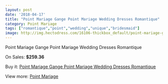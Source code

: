 ```yaml
---
layout: post
date: '2018-04-17'
title: "Point Mariage Gange Point Mariage Wedding Dresses Romantique"
category: Point Mariage
tags: ["romantique","point","wedding","unique","bridesmaid"]
image: http://img.hectodress.com/16106-thickbox_default/point-mariage-gange-point-mariage-wedding-dresses-romantique.jpg
---
```

Point Mariage Gange Point Mariage Wedding Dresses Romantique

On Sales: **$259.36**
<a href="https://www.hectodress.com/point-mariage/7846-point-mariage-gange-point-mariage-wedding-dresses-romantique.html"><amp-img layout="responsive" width="600" height="600" src="//img.hectodress.com/16106-thickbox_default/point-mariage-gange-point-mariage-wedding-dresses-romantique.jpg" alt="Point Mariage Gange Point Mariage Wedding Dresses Romantique 0" /></a>
<a href="https://www.hectodress.com/point-mariage/7846-point-mariage-gange-point-mariage-wedding-dresses-romantique.html"><amp-img layout="responsive" width="600" height="600" src="//img.hectodress.com/16108-thickbox_default/point-mariage-gange-point-mariage-wedding-dresses-romantique.jpg" alt="Point Mariage Gange Point Mariage Wedding Dresses Romantique 1" /></a>
<a href="https://www.hectodress.com/point-mariage/7846-point-mariage-gange-point-mariage-wedding-dresses-romantique.html"><amp-img layout="responsive" width="600" height="600" src="//img.hectodress.com/16107-thickbox_default/point-mariage-gange-point-mariage-wedding-dresses-romantique.jpg" alt="Point Mariage Gange Point Mariage Wedding Dresses Romantique 2" /></a>

Buy it: [Point Mariage Gange Point Mariage Wedding Dresses Romantique](https://www.hectodress.com/point-mariage/7846-point-mariage-gange-point-mariage-wedding-dresses-romantique.html "Point Mariage Gange Point Mariage Wedding Dresses Romantique")

View more: [Point Mariage](https://www.hectodress.com/138-point-mariage "Point Mariage")